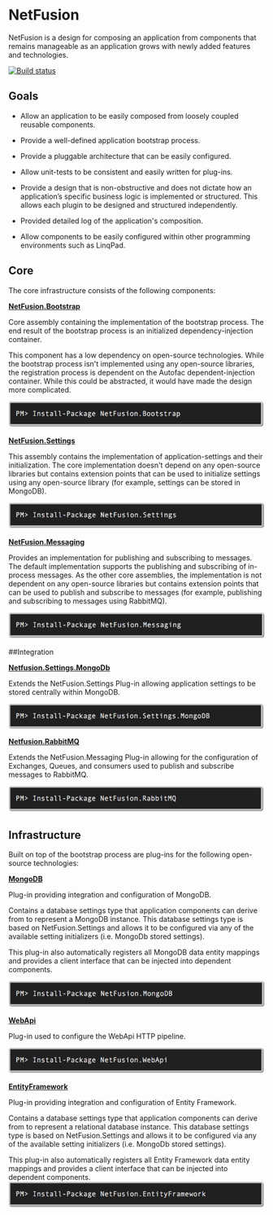 # NetFusion
NetFusion is a design for composing an application from components that remains manageable as an application grows with newly added features and technologies.

[![Build status](https://ci.appveyor.com/api/projects/status/8k6l6lvmuulk2y94?svg=true)](https://ci.appveyor.com/project/grecosoft/netfusion)

## Goals
* Allow an application to be easily composed from loosely coupled reusable components.

* Provide a well-defined application bootstrap process.

* Provide a pluggable architecture that can be easily configured.

* Allow unit-tests to be consistent and easily written for plug-ins. 

* Provide a design that is non-obstructive and does not dictate how an application’s specific business logic is implemented or structured.  This allows each plugin to be designed and structured independently.

* Provided detailed log of the application's composition.

* Allow components to be easily configured within other programming environments such as LinqPad.

## Core
The core infrastructure consists of the following components:

**[NetFusion.Bootstrap](./src/NetFusion/NetFusion.Bootstrap/README.md)**

Core assembly containing the implementation of the bootstrap process.  The end result of the bootstrap process is an initialized dependency-injection container.  

This component has a low dependency on open-source technologies.  While the bootstrap process isn't implemented using any open-source libraries, the registration process is dependent on the Autofac dependent-injection container.  While this could be abstracted, it would have made the design more complicated.      

![image](./img/Nuget-NetFusion.Bootstrap.png)

**[NetFusion.Settings](./src/NetFusion/NetFusion.Settings/README.md)**

This assembly contains the implementation of application-settings and their initialization.  The core implementation doesn't depend on any open-source libraries but contains extension points that can be used to initialize settings using any open-source library (for example, settings can be stored in MongoDB).

![image](./img/Nuget-NetFusion.Settings.png)

**[NetFusion.Messaging](./src/NetFusion/NetFusion.Messaging/README.md)**

Provides an implementation for publishing and subscribing to messages.  The default implementation supports the publishing and subscribing of in-process messages.  As the other core assemblies, the implementation is not dependent on any open-source libraries but contains extension points that can be used to publish and subscribe to messages (for example, publishing and subscribing to messages using RabbitMQ). 

![image](./img/Nuget-NetFusion.Messaging.png)

##Integration

**[Netfusion.Settings.MongoDb](./src/NetFusion/NetFusion.Settings.MongoDB/README.md)**

Extends the NetFusion.Settings Plug-in allowing application settings to be stored centrally within MongoDB.

![image](./img/Nuget-NetFusion.Settings.MongoDB.png)

**[Netfusion.RabbitMQ](./src/NetFusion/NetFusion.RabbitMQ/README.md)**

Extends the NetFusion.Messaging Plug-in allowing for the configuration of Exchanges, Queues, and consumers used to publish and subscribe messages to RabbitMQ.

![image](./img/Nuget-NetFusion.RabbitMQ.png)

## Infrastructure
Built on top of the bootstrap process are plug-ins for the following open-source technologies:

**[MongoDB](./src/NetFusion/NetFusion.MongoDB/README.md)**

Plug-in providing integration and configuration of MongoDB.  

Contains a database settings type that application components can derive from to represent a MongoDB instance.  This database settings type is based on NetFusion.Settings and allows it to be configured via any of the available setting initializers (i.e. MongoDb stored settings).  

This plug-in also automatically registers all MongoDB data entity mappings and provides a client interface that can be injected into dependent components.

![image](./img/Nuget-NetFusion.MongoDB.png)

**[WebApi](./src/NetFusion/NetFusion.WebApi/README.md)**

Plug-in used to configure the WebApi HTTP pipeline. 

![image](./img/Nuget-NetFusion.WebApi.png)

**[EntityFramework](./src/NetFusion/NetFusion.EntityFramework/README.md)**

Plug-in providing integration and configuration of Entity Framework.  

Contains a database settings type that application components can derive from to represent a relational database instance.  This database settings type is based on NetFusion.Settings and allows it to be configured via any of the available setting initializers (i.e. MongoDb stored settings).  

This plug-in also automatically registers all Entity Framework data entity mappings and provides a client interface that can be injected into dependent components.
![image](./img/Nuget-NetFusion.EntityFramework.png)
